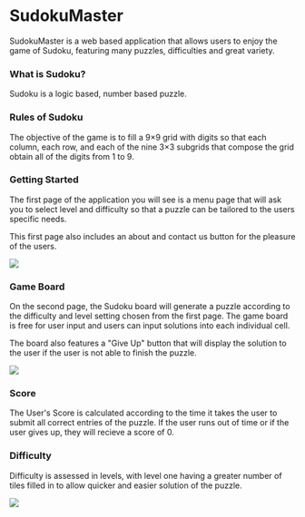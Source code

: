# SudokuMaster
SudokuMaster is a web based application that allows users to enjoy the game of Sudoku, featuring many puzzles, difficulties and great variety. 

### What is Sudoku?
Sudoku is a logic based, number based puzzle. 

### Rules of Sudoku
The objective of the game is to fill a 9×9 grid with digits so that each column, each row, and each of the nine 3×3 subgrids that compose the grid obtain all of the digits from 1 to 9. 

### Getting Started
The first page of the application you will see is a menu page that will ask you to select level and difficulty so that a puzzle can be tailored to the users specific needs. 

This first page also includes an about and contact us button for the pleasure of the users.

![](https://imgur.com/ZqI7PKI.jpg) 

### Game Board

On the second page, the Sudoku board will generate a puzzle according to the difficulty and level setting chosen from the first page. The game board is free for user input and users can input solutions into each individual cell. 

The board also features a "Give Up" button that will display the solution to the user if the user is not able to finish the puzzle.

![](https://i.imgur.com/8khtyxX.png)

### Score

The User's Score is calculated according to the time it takes the user to submit all correct entries of the puzzle. If the user runs out of time or if the user gives up, they will recieve a score of 0.

### Difficulty

Difficulty is assessed in levels, with level one having a greater number of tiles filled in to allow quicker and easier solution of the puzzle.

![](https://imgur.com/a/MqV9QpJ.jpg)

